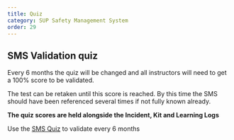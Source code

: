 ```yaml
---
title: Quiz
category: SUP Safety Management System
order: 29
---
```


## SMS Validation quiz

Every 6 months the quiz will be changed and all instructors will need to get a 100% score to be validated.

The test can be retaken until this score is reached. By this time the SMS should have been referenced several times if not fully known already.

**The quiz scores are held alongside the Incident, Kit and Learning Logs**

Use the [SMS Quiz](https://forms.gle/1Sieo5y6GY4HtBd89) to validate every 6 months
